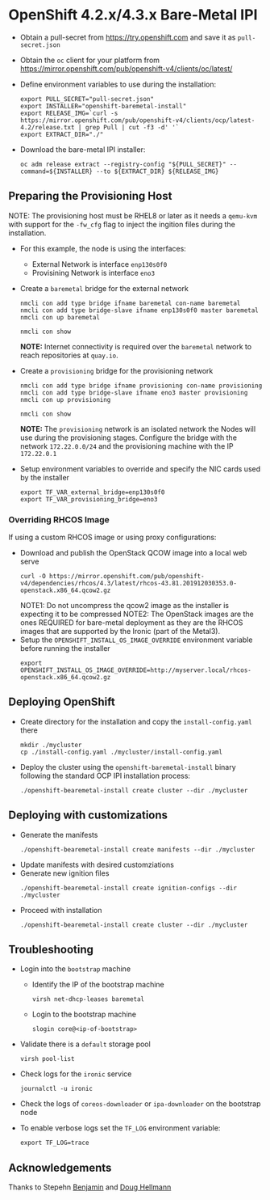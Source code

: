 # OpenShift 4.2.x/4.3.x Bare-Metal IPI

- Obtain a pull-secret from https://try.openshift.com and save it as `pull-secret.json`
- Obtain the `oc` client for your platform from https://mirror.openshift.com/pub/openshift-v4/clients/oc/latest/

- Define environment variables to use during the installation:
    ```
    export PULL_SECRET="pull-secret.json"
    export INSTALLER="openshift-baremetal-install"
    export RELEASE_IMG=`curl -s https://mirror.openshift.com/pub/openshift-v4/clients/ocp/latest-4.2/release.txt | grep Pull | cut -f3 -d' '`
    export EXTRACT_DIR="./"
    ```
- Download the bare-metal IPI installer:
    ```
    oc adm release extract --registry-config "${PULL_SECRET}" --command=${INSTALLER} --to ${EXTRACT_DIR} ${RELEASE_IMG}
    ```

## Preparing the Provisioning Host

NOTE: The provisioning host must be RHEL8 or later as it needs a `qemu-kvm` with support for the `-fw_cfg` flag to inject the ingition files during the installation.

- For this example, the node is using the interfaces:
  - External Network is interface `enp130s0f0`
  - Provisining Network is interface `eno3`


- Create a `baremetal` bridge for the external network
    ```
    nmcli con add type bridge ifname baremetal con-name baremetal
    nmcli con add type bridge-slave ifname enp130s0f0 master baremetal
    nmcli con up baremetal

    nmcli con show
    ```
    **NOTE:** Internet connectivity is required over the `baremetal` network to reach repositories at `quay.io`.


- Create a `provisioning` bridge for the provisioning network
    ```
    nmcli con add type bridge ifname provisioning con-name provisioning
    nmcli con add type bridge-slave ifname eno3 master provisioning
    nmcli con up provisioning

    nmcli con show
    ```
    **NOTE:** The `provisioning` network is an isolated network the Nodes will use during the provisioning stages. Configure the bridge with the network `172.22.0.0/24` and the provisioning machine with the IP `172.22.0.1`

- Setup environment variables to override and specify the NIC cards used by the installer
    ```
    export TF_VAR_external_bridge=enp130s0f0
    export TF_VAR_provisioning_bridge=eno3
    ```

### Overriding RHCOS Image
If using a custom RHCOS image or using proxy configurations:

- Download and publish the OpenStack QCOW image into a local web serve
    ```
    curl -O https://mirror.openshift.com/pub/openshift-v4/dependencies/rhcos/4.3/latest/rhcos-43.81.201912030353.0-openstack.x86_64.qcow2.gz
    ```
    NOTE1: Do not uncompress the qcow2 image as the installer is expecting it to be compressed
    NOTE2: The OpenStack images are the ones REQUIRED for bare-metal deployment as they are the RHCOS images that are supported by the Ironic (part of the Metal3).
- Setup the `OPENSHIFT_INSTALL_OS_IMAGE_OVERRIDE` environment variable before running the installer
    ```
    export OPENSHIFT_INSTALL_OS_IMAGE_OVERRIDE=http://myserver.local/rhcos-openstack.x86_64.qcow2.gz
    ```

## Deploying OpenShift
- Create directory for the installation and copy the `install-config.yaml` there
    ```
    mkdir ./mycluster
    cp ./install-config.yaml ./mycluster/install-config.yaml
    ```
- Deploy the cluster using the `openshift-baremetal-install` binary following the standard OCP IPI installation process:
    ```
    ./openshift-bearemetal-install create cluster --dir ./mycluster
    ```

## Deploying with customizations

- Generate the manifests
    ```
    ./openshift-bearemetal-install create manifests --dir ./mycluster
    ```
- Update manifests with desired customziations
- Generate new ignition files
    ```
    ./openshift-bearemetal-install create ignition-configs --dir ./mycluster
    ```
- Proceed with installation
    ```
    ./openshift-bearemetal-install create cluster --dir ./mycluster
    ```

## Troubleshooting

- Login into the `bootstrap` machine
  - Identify the IP of the bootstrap machine
      ```
      virsh net-dhcp-leases baremetal
      ```
  - Login to the bootstrap machine
      ```
      slogin core@<ip-of-bootstrap>
      ```

- Validate there is a `default` storage pool
  ```
  virsh pool-list
  ```

- Check logs for the `ironic` service
    ```
    journalctl -u ironic
    ```

- Check the logs of `coreos-downloader` or `ipa-downloader` on the bootstrap node

- To enable verbose logs set the `TF_LOG` environment variable:
    ```
    export TF_LOG=trace
    ```


## Acknowledgements

Thanks to Stepehn [Benjamin](https://github.com/stbenjam) and [Doug Hellmann](https://github.com/dhellmann)